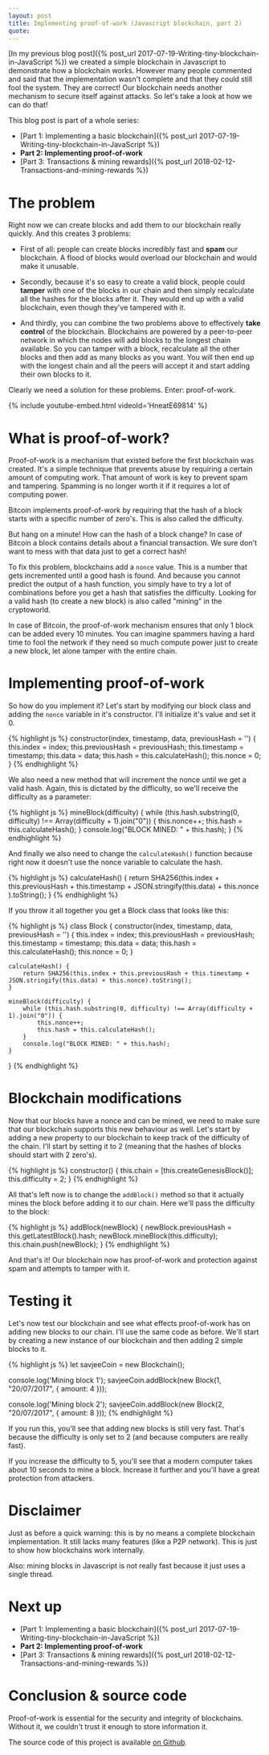 ```yaml
---
layout: post
title: Implementing proof-of-work (Javascript blockchain, part 2)
quote:
---
```


[In my previous blog post]({% post_url 2017-07-19-Writing-tiny-blockchain-in-JavaScript %}) we created a simple blockchain in Javascript to demonstrate how a blockchain works. However many people commented and said that the implementation wasn't complete and that they could still fool the system. They are correct! Our blockchain needs another mechanism to secure itself against attacks. So let's take a look at how we can do that!

<!--more-->

This blog post is part of a whole series:

* [Part 1: Implementing a basic blockchain]({% post_url 2017-07-19-Writing-tiny-blockchain-in-JavaScript %})
* **Part 2: Implementing proof-of-work**
* [Part 3: Transactions & mining rewards]({% post_url 2018-02-12-Transactions-and-mining-rewards %})

# The problem
Right now we can create blocks and add them to our blockchain really quickly. And this creates 3 problems:

* First of all: people can create blocks incredibly fast and **spam** our blockchain. A flood of blocks would overload our blockchain and would make it unusable.

* Secondly, because it's so easy to create a valid block, people could **tamper** with one of the blocks in our chain and then simply recalculate all the hashes for the blocks after it. They would end up with a valid blockchain, even though they've tampered with it.

* And thirdly, you can combine the two problems above to effectively **take control** of the blockchain. Blockchains are powered by a peer-to-peer network in which the nodes will add blocks to the longest chain available. So you can tamper with a block, recalculate all the other blocks and then add as many blocks as you want. You will then end up with the longest chain and all the peers will accept it and start adding their own blocks to it.

Clearly we need a solution for these problems. Enter: proof-of-work.

{% include youtube-embed.html videoId='HneatE69814' %}


# What is proof-of-work?
Proof-of-work is a mechanism that existed before the first blockchain was created. It's a simple technique that prevents abuse by requiring a certain amount of computing work. That amount of work is key to prevent spam and tampering. Spamming is no longer worth it if it requires a lot of computing power.

Bitcoin implements proof-of-work by requiring that the hash of a block starts with a specific number of zero's. This is also called the difficulty.

But hang on a minute! How can the hash of a block change? In case of Bitcoin a block contains details about a financial transaction. We sure don't want to mess with that data just to get a correct hash!

To fix this problem, blockchains add a ``nonce`` value. This is a number that gets incremented until a good hash is found. And because you cannot predict the output of a hash function, you simply have to try a lot of combinations before you get a hash that satisfies the difficulty. Looking for a valid hash (to create a new block) is also called "mining" in the cryptoworld.

In case of Bitcoin, the proof-of-work mechanism ensures that only 1 block can be added every 10 minutes. You can imagine spammers having a hard time to fool the network if they need so much compute power just to create a new block, let alone tamper with the entire chain.

# Implementing proof-of-work
So how do you implement it? Let's start by modifying our block class and adding the ``nonce`` variable in it's constructor. I'll initialize it's value and set it 0.

{% highlight js %}
constructor(index, timestamp, data, previousHash = '') {
	this.index = index;
	this.previousHash = previousHash;
	this.timestamp = timestamp;
	this.data = data;
	this.hash = this.calculateHash();
	this.nonce = 0;
}
{% endhighlight %}


We also need a new method that will increment the nonce until we get a valid hash. Again, this is dictated by the difficulty, so we'll receive the difficulty as a parameter:

{% highlight js %}
mineBlock(difficulty) {
	while (this.hash.substring(0, difficulty) !== Array(difficulty + 1).join("0")) {
		this.nonce++;
		this.hash = this.calculateHash();
	}
	console.log("BLOCK MINED: " + this.hash);
}
{% endhighlight %}


And finally we also need to change the ``calculateHash()`` function because right now it doesn't use the nonce variable to calculate the hash.

{% highlight js %}
calculateHash() {
	return SHA256(this.index +
		this.previousHash +
		this.timestamp +
		JSON.stringify(this.data) +
		this.nonce
	).toString();
}
{% endhighlight %}

If you throw it all together you get a Block class that looks like this:

{% highlight js %}
class Block {
	constructor(index, timestamp, data, previousHash = '') {
		this.index = index;
		this.previousHash = previousHash;
		this.timestamp = timestamp;
		this.data = data;
		this.hash = this.calculateHash();
		this.nonce = 0;
	}

	calculateHash() {
		return SHA256(this.index + this.previousHash + this.timestamp + JSON.stringify(this.data) + this.nonce).toString();
	}

	mineBlock(difficulty) {
		while (this.hash.substring(0, difficulty) !== Array(difficulty + 1).join("0")) {
			this.nonce++;
			this.hash = this.calculateHash();
		}
		console.log("BLOCK MINED: " + this.hash);
	}
}
{% endhighlight %}


# Blockchain modifications
Now that our blocks have a nonce and can be mined, we need to make sure that our blockchain supports this new behaviour as well. Let's start by adding a new property to our blockchain to keep track of the difficulty of the chain. I'll start by setting it to 2 (meaning that the hashes of blocks should start with 2 zero's).

{% highlight js %}
constructor() {
	this.chain = [this.createGenesisBlock()];
	this.difficulty = 2;
}
{% endhighlight %}

All that's left now is to change the ``addBlock()`` method so that it actually mines the block before adding it to our chain. Here we'll pass the difficulty to the block:

{% highlight js %}
addBlock(newBlock) {
	newBlock.previousHash = this.getLatestBlock().hash;
	newBlock.mineBlock(this.difficulty);
	this.chain.push(newBlock);
}
{% endhighlight %}

And that's it! Our blockchain now has proof-of-work and protection against spam and attempts to tamper with it.


# Testing it
Let's now test our blockchain and see what effects proof-of-work has on adding new blocks to our chain. I'll use the same code as before. We'll start by creating a new instance of our blockchain and then adding 2 simple blocks to it.

{% highlight js %}
let savjeeCoin = new Blockchain();

console.log('Mining block 1');
savjeeCoin.addBlock(new Block(1, "20/07/2017", { amount: 4 }));

console.log('Mining block 2');
savjeeCoin.addBlock(new Block(2, "20/07/2017", { amount: 8 }));
{% endhighlight %}

If you run this, you'll see that adding new blocks is still very fast. That's because the difficulty is only set to 2 (and because computers are really fast).

If you increase the difficulty to 5, you'll see that a modern computer takes about 10 seconds to mine a block. Increase it further and you'll have a great protection from attackers.

# Disclaimer
Just as before a quick warning: this is by no means a complete blockchain implementation. It still lacks many features (like a P2P network). This is just to show how blockchains work internally.

Also: mining blocks in Javascript is not really fast because it just uses a single thread.

# Next up
* [Part 1: Implementing a basic blockchain]({% post_url 2017-07-19-Writing-tiny-blockchain-in-JavaScript %})
* **Part 2: Implementing proof-of-work**
* [Part 3: Transactions & mining rewards]({% post_url 2018-02-12-Transactions-and-mining-rewards %})

# Conclusion & source code
Proof-of-work is essential for the security and integrity of blockchains. Without it, we couldn't trust it enough to store information it.

The source code of this project is available [on Github](https://github.com/SavjeeTutorials/SavjeeCoin).